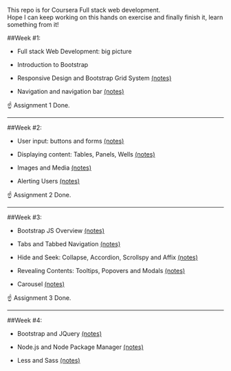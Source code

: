 This repo is for Coursera Full stack web development.    
Hope I can keep working on this hands on exercise and finally finish it, learn something from it!

##Week #1:
* Full stack Web Development: big picture
- Introduction to Bootstrap 
* Responsive Design and Bootstrap Grid System [(notes)](https://www.evernote.com/l/ATE_oTi9b_5AUYx8sWqcDT8GdKppAITGFm0)
- Navigation and navigation bar [(notes)](https://www.evernote.com/l/ATFixSFcAuRFMLimRY2LOX80JaugBWK_E0c)

:point_up: Assignment 1 Done.

*****

##Week #2:
* User input: buttons and forms [(notes)](https://www.evernote.com/l/ATEaoG72QwVPj7Xltdfa7F3aRWp9AsHzonY)
- Displaying content: Tables, Panels, Wells [(notes)](https://www.evernote.com/l/ATFb07mfsoRHyb4OITTxcjk2-AmWiI6JC-Q)
* Images and Media [(notes)](https://www.evernote.com/l/ATGVhL9qyoBOMq7xZ2sevMb7jXFrU3PWmC4)
- Alerting Users [(notes)](https://www.evernote.com/l/ATHtXp0Pf7BBMows2ztCKY1UHOkI0ejlfSY)

:point_up: Assignment 2 Done.

*****

##Week #3:
* Bootstrap JS Overview [(notes)](https://www.evernote.com/l/ATHDwy6XXbdLYouevIZK9PBuvxsKpaMWcO4)
- Tabs and Tabbed Navigation [(notes)](https://www.evernote.com/l/ATGNcoQnvvdOCL8CUrDXU1Sfo1APMJK_dl4)
* Hide and Seek: Collapse, Accordion, Scrollspy and Affix [(notes)](https://www.evernote.com/l/ATFZdO-hU0dOCqGn1mmFm4W1f1Y3YUMkiaw)
- Revealing Contents: Tooltips, Popovers and Modals [(notes)](https://www.evernote.com/l/ATFsbZ_cYxNCSbfpGmLY-z9Pd5poNrMxDpY)
* Carousel [(notes)](https://www.evernote.com/l/ATGlLoOd7etLYIroFGwCRNrD4Tt8RTZJR1I)

:point_up: Assignment 3 Done.

*****

##Week #4:
* Bootstrap and JQuery [(notes)](https://www.evernote.com/l/ATEup50l4btGOLqSRwvuwHjPogNqRf3NPHs)
- Node.js and Node Package Manager [(notes)](https://www.evernote.com/l/ATH5ZH7qtAdLCLxF6Ar6QVyGtkGF3mLlr-w)
* Less and Sass [(notes)](https://www.evernote.com/l/ATFoDVh1iDNOUIXCLwwM4yKjVnz-hPGBTxI)
